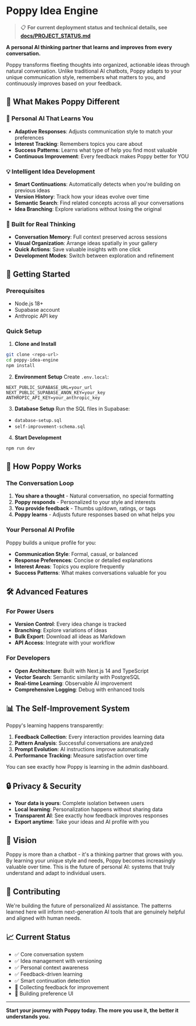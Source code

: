 # Poppy Idea Engine

> 📋 **For current deployment status and technical details, see [docs/PROJECT_STATUS.md](./docs/PROJECT_STATUS.md)**

**A personal AI thinking partner that learns and improves from every conversation.**

Poppy transforms fleeting thoughts into organized, actionable ideas through natural conversation. Unlike traditional AI chatbots, Poppy adapts to your unique communication style, remembers what matters to you, and continuously improves based on your feedback.

## 🌟 What Makes Poppy Different

### 🧠 **Personal AI That Learns You**
- **Adaptive Responses**: Adjusts communication style to match your preferences
- **Interest Tracking**: Remembers topics you care about
- **Success Patterns**: Learns what type of help you find most valuable
- **Continuous Improvement**: Every feedback makes Poppy better for YOU

### 💡 **Intelligent Idea Development**
- **Smart Continuations**: Automatically detects when you're building on previous ideas
- **Version History**: Track how your ideas evolve over time
- **Semantic Search**: Find related concepts across all your conversations
- **Idea Branching**: Explore variations without losing the original

### 🎯 **Built for Real Thinking**
- **Conversation Memory**: Full context preserved across sessions
- **Visual Organization**: Arrange ideas spatially in your gallery
- **Quick Actions**: Save valuable insights with one click
- **Development Modes**: Switch between exploration and refinement

## 🚀 Getting Started

### Prerequisites
- Node.js 18+
- Supabase account
- Anthropic API key

### Quick Setup

1. **Clone and Install**
```bash
git clone <repo-url>
cd poppy-idea-engine
npm install
```

2. **Environment Setup**
Create `.env.local`:
```env
NEXT_PUBLIC_SUPABASE_URL=your_url
NEXT_PUBLIC_SUPABASE_ANON_KEY=your_key
ANTHROPIC_API_KEY=your_anthropic_key
```

3. **Database Setup**
Run the SQL files in Supabase:
- `database-setup.sql`
- `self-improvement-schema.sql`

4. **Start Development**
```bash
npm run dev
```

## 💭 How Poppy Works

### The Conversation Loop
1. **You share a thought** - Natural conversation, no special formatting
2. **Poppy responds** - Personalized to your style and interests
3. **You provide feedback** - Thumbs up/down, ratings, or tags
4. **Poppy learns** - Adjusts future responses based on what helps you

### Your Personal AI Profile
Poppy builds a unique profile for you:
- **Communication Style**: Formal, casual, or balanced
- **Response Preferences**: Concise or detailed explanations
- **Interest Areas**: Topics you explore frequently
- **Success Patterns**: What makes conversations valuable for you

## 🛠 Advanced Features

### For Power Users
- **Version Control**: Every idea change is tracked
- **Branching**: Explore variations of ideas
- **Bulk Export**: Download all ideas as Markdown
- **API Access**: Integrate with your workflow

### For Developers
- **Open Architecture**: Built with Next.js 14 and TypeScript
- **Vector Search**: Semantic similarity with PostgreSQL
- **Real-time Learning**: Observable AI improvement
- **Comprehensive Logging**: Debug with enhanced tools

## 📊 The Self-Improvement System

Poppy's learning happens transparently:

1. **Feedback Collection**: Every interaction provides learning data
2. **Pattern Analysis**: Successful conversations are analyzed
3. **Prompt Evolution**: AI instructions improve automatically
4. **Performance Tracking**: Measure satisfaction over time

You can see exactly how Poppy is learning in the admin dashboard.

## 🔒 Privacy & Security

- **Your data is yours**: Complete isolation between users
- **Local learning**: Personalization happens without sharing data
- **Transparent AI**: See exactly how feedback improves responses
- **Export anytime**: Take your ideas and AI profile with you

## 🎯 Vision

Poppy is more than a chatbot - it's a thinking partner that grows with you. By learning your unique style and needs, Poppy becomes increasingly valuable over time. This is the future of personal AI: systems that truly understand and adapt to individual users.

## 🤝 Contributing

We're building the future of personalized AI assistance. The patterns learned here will inform next-generation AI tools that are genuinely helpful and aligned with human needs.

## 📈 Current Status

- ✅ Core conversation system
- ✅ Idea management with versioning
- ✅ Personal context awareness
- ✅ Feedback-driven learning
- ✅ Smart continuation detection
- 🔄 Collecting feedback for improvement
- 🔄 Building preference UI

---

**Start your journey with Poppy today. The more you use it, the better it understands you.**
